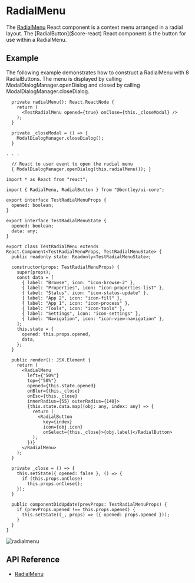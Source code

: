 # RadialMenu

The [RadialMenu]($core-react) React component is a context menu arranged in a radial layout.
The [RadialButton]($core-react) React component is the button for use within a RadialMenu.

## Example

The following example demonstrates how to construct a RadialMenu with 8 RadialButtons.
The menu is displayed by calling ModalDialogManager.openDialog
and closed by calling ModalDialogManager.closeDialog.

```tsx
  private radialMenu(): React.ReactNode {
    return (
      <TestRadialMenu opened={true} onClose={this._closeModal} />
    );
  }

  private _closeModal = () => {
    ModalDialogManager.closeDialog();
  }

. . .

  // React to user event to open the radial menu
  { ModalDialogManager.openDialog(this.radialMenu()); }
```

```tsx
import * as React from "react";

import { RadialMenu, RadialButton } from "@bentley/ui-core";

export interface TestRadialMenuProps {
  opened: boolean;
}

export interface TestRadialMenuState {
  opened: boolean;
  data: any;
}

export class TestRadialMenu extends React.Component<TestRadialMenuProps, TestRadialMenuState> {
  public readonly state: Readonly<TestRadialMenuState>;

  constructor(props: TestRadialMenuProps) {
    super(props);
    const data = [
      { label: "Browse", icon: "icon-browse-2" },
      { label: "Properties", icon: "icon-properties-list" },
      { label: "Status", icon: "icon-status-update" },
      { label: "App 2", icon: "icon-fill" },
      { label: "App 1", icon: "icon-process" },
      { label: "Tools", icon: "icon-tools" },
      { label: "Settings", icon: "icon-settings" },
      { label: "Navigation", icon: "icon-view-navigation" },
    ];
    this.state = {
      opened: this.props.opened,
      data,
    };
  }

  public render(): JSX.Element {
    return (
      <RadialMenu
        left={"50%"}
        top={"50%"}
        opened={this.state.opened}
        onBlur={this._close}
        onEsc={this._close}
        innerRadius={55} outerRadius={140}>
        {this.state.data.map((obj: any, index: any) => {
          return (
            <RadialButton
              key={index}
              icon={obj.icon}
              onSelect={this._close}>{obj.label}</RadialButton>
          );
        })}
      </RadialMenu>
    );
  }

  private _close = () => {
    this.setState({ opened: false }, () => {
      if (this.props.onClose)
        this.props.onClose();
    });
  }

  public componentDidUpdate(prevProps: TestRadialMenuProps) {
    if (prevProps.opened !== this.props.opened) {
      this.setState((_, props) => ({ opened: props.opened }));
    }
  }
}
```

![radialmenu](./images/RadialMenu.png "RadialMenu")

## API Reference

- [RadialMenu]($core-react:RadialMenu)
